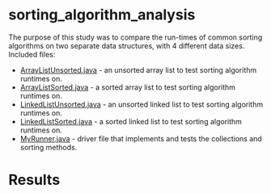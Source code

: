 # sorting_algorithm_analysis

The purpose of this study was to compare the run-times of common sorting algorithms on two separate data structures, with 4 different data sizes. Included files:
* [ArrayListUnsorted.java](ArrayListUnsorted) - an unsorted array list to test sorting algorithm runtimes on.
* [ArrayListSorted.java](ArrayListSorted) - a sorted array list to test sorting algorithm runtimes on.
* [LinkedListUnsorted.java](LinkedListUnsorted) - an unsorted linked list to test sorting algorithm runtimes on.
* [LinkedListSorted.java](LinkedListSorted) - a sorted linked list to test sorting algorithm runtimes on.
* [MyRunner.java](MyRunner) - driver file that implements and tests the collections and sorting methods.

# Results
